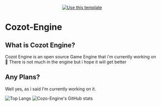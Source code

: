 <div align="center">

[![Use this template](https://img.shields.io/badge/Check-Our_website_here_!-2ea44f?style=for-the-badge)](https://cozot-engine.github.io/Web-Page/)



</div>



# Cozot-Engine
## What is Cozot Engine?
Cozot Engine is an open source Game Engine that i'm currently working on :eyes:
There is not much in the engine but i hope it will get better

## Any Plans?
Well yes, as i said I'm currently working on it.


<!---
Cozot-Engine/Cozot-Engine is a ✨ special ✨ repository because its `README.md` (this file) appears on your GitHub profile.
You can click the Preview link to take a look at your changes.
github, what?
--->

![Top Langs](https://github-readme-stats.vercel.app/api/top-langs/?username=Cozo-Engine)
![Cozo-Engine's GitHub stats](https://github-readme-stats.vercel.app/api?username=Cozo-Engine&show_icons=true&theme=radical)
